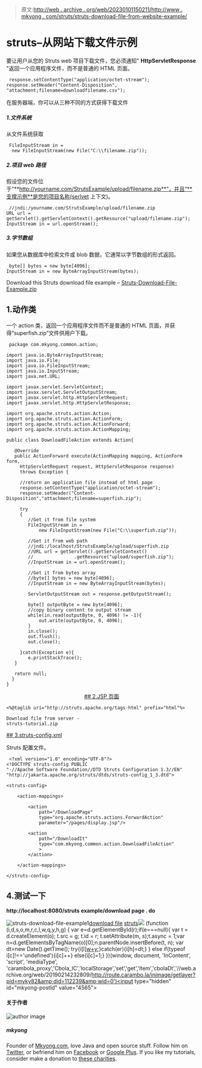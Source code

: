 > 原文:[http://web . archive . org/web/20230101150211/http://www . mkyong . com/struts/struts-download-file-from-website-example/](http://web.archive.org/web/20230101150211/http://www.mkyong.com/struts/struts-download-file-from-website-example/)

# struts–从网站下载文件示例

要让用户从您的 Struts web 项目下载文件，您必须通知" **HttpServletResponse** "返回一个应用程序文件，而不是普通的 HTML 页面。

```
 response.setContentType("application/octet-stream");
response.setHeader("Content-Disposition",
"attachment;filename=downloadfilename.csv"); 
```

在服务器端，你可以从三种不同的方式获得下载文件

##### 1.文件系统

从文件系统获取

```
 FileInputStream in = 
  new FileInputStream(new File("C:\\filename.zip")); 
```

##### 2.项目 web 路径

假设您的文件位于“**http://yourname.com/StrutsExample/upload/filename.zip**”，并且“**支撑示例**是您的项目名称(serlvet 上下文)。

```
 //jndi:/yourname.com/StrutsExample/upload/filename.zip
URL url = getServlet().getServletContext().getResource("upload/filename.zip");
InputStream in = url.openStream(); 
```

##### 3.字节数组

如果您从数据库中检索文件或 blob 数据，它通常以字节数组的形式返回。

```
 byte[] bytes = new byte[4096];
InputStream in = new ByteArrayInputStream(bytes); 
```

Download this Struts download file example – [Struts-Download-File-Example.zip](http://web.archive.org/web/20190214232809/http://www.mkyong.com/wp-content/uploads/2010/04/Struts-Download-File-Example.zip)

## 1.动作类

一个 action 类，返回一个应用程序文件而不是普通的 HTML 页面，并获得“superfish.zip”文件供用户下载。

```
 package com.mkyong.common.action;

import java.io.ByteArrayInputStream;
import java.io.File;
import java.io.FileInputStream;
import java.io.InputStream;
import java.net.URL;

import javax.servlet.ServletContext;
import javax.servlet.ServletOutputStream;
import javax.servlet.http.HttpServletRequest;
import javax.servlet.http.HttpServletResponse;

import org.apache.struts.action.Action;
import org.apache.struts.action.ActionForm;
import org.apache.struts.action.ActionForward;
import org.apache.struts.action.ActionMapping;

public class DownloadFileAction extends Action{

   @Override
   public ActionForward execute(ActionMapping mapping, ActionForm form,
     HttpServletRequest request, HttpServletResponse response)
     throws Exception {

     //return an application file instead of html page
     response.setContentType("application/octet-stream");
     response.setHeader("Content-Disposition","attachment;filename=superfish.zip");

     try 
     {
       	//Get it from file system
       	FileInputStream in = 
      		new FileInputStream(new File("C:\\superfish.zip"));

        //Get it from web path
        //jndi:/localhost/StrutsExample/upload/superfish.zip
        //URL url = getServlet().getServletContext()
        //               .getResource("upload/superfish.zip");
        //InputStream in = url.openStream();

        //Get it from bytes array
        //byte[] bytes = new byte[4096];
        //InputStream in = new ByteArrayInputStream(bytes);

        ServletOutputStream out = response.getOutputStream();

        byte[] outputByte = new byte[4096];
        //copy binary content to output stream
        while(in.read(outputByte, 0, 4096) != -1){
        	out.write(outputByte, 0, 4096);
        }
        in.close();
        out.flush();
        out.close();

     }catch(Exception e){
    	e.printStackTrace();
   }

   return null;
  }
} 
```

 <ins class="adsbygoogle" style="display:block; text-align:center;" data-ad-format="fluid" data-ad-layout="in-article" data-ad-client="ca-pub-2836379775501347" data-ad-slot="6894224149">## 2.JSP 页面

```
<%@taglib uri="http://struts.apache.org/tags-html" prefix="html"%>

Download file from server - 
struts-tutorial.zip 

```

 <ins class="adsbygoogle" style="display:block" data-ad-client="ca-pub-2836379775501347" data-ad-slot="8821506761" data-ad-format="auto" data-ad-region="mkyongregion">## 3.struts-config.xml

Struts 配置文件。

```
 <?xml version="1.0" encoding="UTF-8"?>
<!DOCTYPE struts-config PUBLIC 
"-//Apache Software Foundation//DTD Struts Configuration 1.3//EN" 
"http://jakarta.apache.org/struts/dtds/struts-config_1_3.dtd">

<struts-config>

	<action-mappings>

		<action
			path="/DownloadPage"
			type="org.apache.struts.actions.ForwardAction"
			parameter="/pages/display.jsp"/>

		<action
			path="/DownloadIt"
			type="com.mkyong.common.action.DownloadFileAction"
			>
		</action>

	</action-mappings>

</struts-config> 
```

## 4.测试一下

**http://localhost:8080/struts example/download page . do**

![struts-download-file-example1](../Images/40d22ff9f52ade8d35def64d12525334.png "struts-download-file-example1")[download file](http://web.archive.org/web/20190214232809/http://www.mkyong.com/tag/download-file/) [struts](http://web.archive.org/web/20190214232809/http://www.mkyong.com/tag/struts/)</ins></ins>![](../Images/696c6e6974e5cb77b3e362ee6cba9faa.png) (function (i,d,s,o,m,r,c,l,w,q,y,h,g) { var e=d.getElementById(r);if(e===null){ var t = d.createElement(o); t.src = g; t.id = r; t.setAttribute(m, s);t.async = 1;var n=d.getElementsByTagName(o)[0];n.parentNode.insertBefore(t, n); var dt=new Date().getTime(); try{i[l][w+y](h,i[l][q+y](h)+'&amp;'+dt);}catch(er){i[h]=dt;} } else if(typeof i[c]!=='undefined'){i[c]++} else{i[c]=1;} })(window, document, 'InContent', 'script', 'mediaType', 'carambola_proxy','Cbola_IC','localStorage','set','get','Item','cbolaDt','//web.archive.org/web/20190214232809/http://route.carambo.la/inimage/getlayer?pid=myky82&amp;did=112239&amp;wid=0')<input type="hidden" id="mkyong-postId" value="4565">

#### 关于作者

![author image](../Images/65d7648d26e2a6811b2f3dbe8e4457d6.png)

##### mkyong

Founder of [Mkyong.com](http://web.archive.org/web/20190214232809/http://mkyong.com/), love Java and open source stuff. Follow him on [Twitter](http://web.archive.org/web/20190214232809/https://twitter.com/mkyong), or befriend him on [Facebook](http://web.archive.org/web/20190214232809/http://www.facebook.com/java.tutorial) or [Google Plus](http://web.archive.org/web/20190214232809/https://plus.google.com/110948163568945735692?rel=author). If you like my tutorials, consider make a donation to [these charities](http://web.archive.org/web/20190214232809/http://www.mkyong.com/blog/donate-to-charity/).